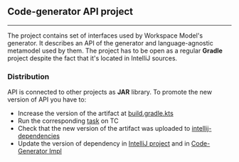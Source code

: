 ## Code-generator API project

---

The project contains set of interfaces used by Workspace Model's generator.
It describes an API of the generator and language-agnostic metamodel used by them.
The project has to be open as a regular **Gradle** project despite the fact that it's located in IntelliJ sources.

### Distribution
API is connected to other projects as **JAR** library. To promote the new version of API you have to:
- Increase the version of the artifact at [build.gradle.kts](build.gradle.kts)
- Run the corresponding [task](https://buildserver.labs.intellij.net/buildConfiguration/ijplatform_master_IjWsmCodegenPublisher#all-projects) on TC
- Check that the new version of the artifact was uploaded to [intellij-dependencies](https://jetbrains.team/p/ij/packages/maven/intellij-dependencies/com.jetbrains.intellij.platform/workspace-model-codegen)
- Update the version of dependency in [IntelliJ project](https://jetbrains.team/p/ij/repositories/intellij/files/.idea/libraries/workspace_model_codegen.xml) and in [Code-Generator Impl](https://jetbrains.team/p/ij/repositories/intellij/files/community/platform/workspace/codegen-impl/build.gradle.kts)  
